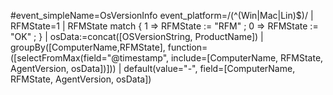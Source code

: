 #event_simpleName=OsVersionInfo event_platform=/(^(Win|Mac|Lin)$)/
| RFMState=1
| RFMState match {
    1 => RFMState := "RFM" ;
    0 => RFMState := "OK" ;
}
| osData:=concat([OSVersionString, ProductName])
| groupBy([ComputerName,RFMState], function=([selectFromMax(field="@timestamp", include=[ComputerName, RFMState, AgentVersion, osData])]))
| default(value="-", field=[ComputerName, RFMState, AgentVersion, osData])
